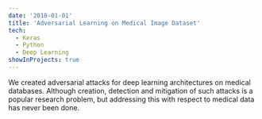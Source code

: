 ```yaml
---
date: '2018-01-01'
title: 'Adversarial Learning on Medical Image Dataset'
tech:
  - Keras
  - Python
  - Deep Learning
showInProjects: true
---
```


We created adversarial attacks for deep learning architectures on medical databases.
Although creation, detection and mitigation of such attacks is a popular research problem,
but addressing this with respect to medical data has never been done.
